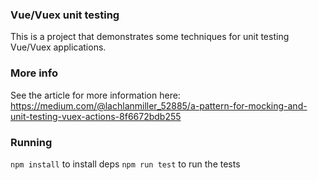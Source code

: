 ### Vue/Vuex unit testing 
This is a project that demonstrates some techniques for unit testing Vue/Vuex applications. 

### More info
See the article for more information here: https://medium.com/@lachlanmiller_52885/a-pattern-for-mocking-and-unit-testing-vuex-actions-8f6672bdb255

### Running
`npm install` to install deps
`npm run test` to run the tests

